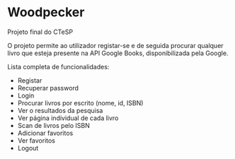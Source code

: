 # Woodpecker
Projeto final do CTeSP 

O projeto permite ao utilizador registar-se e de seguida procurar qualquer livro que esteja presente na API Google Books,  disponibilizada pela Google.

Lista completa de funcionalidades:
- Registar
- Recuperar password
- Login
- Procurar livros por escrito (nome, id, ISBN)
- Ver o resultados da pesquisa
- Ver página individual de cada livro
- Scan de livros pelo ISBN
- Adicionar favoritos
- Ver favoritos
- Logout
